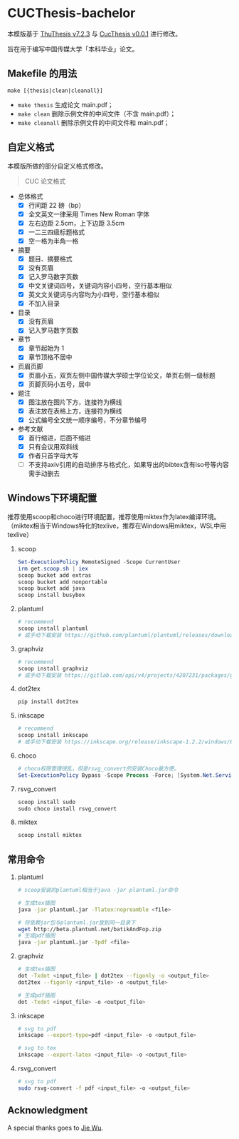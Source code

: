 # CUCThesis-bachelor

本模版基于 [ThuThesis v7.2.3](https://github.com/tuna/thuthesis) 与 [CucThesis v0.0.1](https://github.com/YunYouJun/cucthesis) 进行修改。

旨在用于编写中国传媒大学「本科毕业」论文。

## Makefile 的用法

```shell
make [{thesis|clean|cleanall}]
```

- `make thesis` 生成论文 main.pdf；
- `make clean` 删除示例文件的中间文件（不含 main.pdf）；
- `make cleanall` 删除示例文件的中间文件和 main.pdf；

## 自定义格式

本模版所做的部分自定义格式修改。

> CUC 论文格式

- 总体格式
  - [x] 行间距 22 磅（bp）
  - [x] 全文英文一律采用 Times New Roman 字体
  - [x] 左右边距 2.5cm，上下边距 3.5cm
  - [x] 一二三四级标题格式
  - [x] 空一格为半角一格
- 摘要
  - [x] 题目、摘要格式
  - [x] 没有页眉
  - [x] 记入罗马数字页数
  - [x] 中文关键词四号，关键词内容小四号，空行基本相似
  - [x] 英文文关键词与内容均为小四号，空行基本相似
  - [x] 不加入目录
- 目录
  - [x] 没有页眉
  - [x] 记入罗马数字页数
- 章节
  - [x] 章节起始为 1
  - [x] 章节顶格不居中
- 页眉页脚
  - [x] 页眉小五，双页左侧中国传媒大学硕士学位论文，单页右侧一级标题
  - [x] 页脚页码小五号，居中
- 题注
  - [x] 图注放在图片下方，连接符为横线
  - [x] 表注放在表格上方，连接符为横线
  - [x] 公式编号全文统一顺序编号，不分章节编号
- 参考文献
  - [x] 首行缩进，后面不缩进
  - [x] 只有会议用双斜线
  - [x] 作者只首字母大写
  - [ ] 不支持axiv引用的自动排序与格式化，如果导出的bibtex含有iso号等内容需手动删去

## Windows下环境配置

推荐使用scoop和choco进行环境配置，推荐使用miktex作为latex编译环境。（miktex相当于Windows特化的texlive，推荐在Windows用miktex，WSL中用texlive）

1. scoop

    ```powershell
    Set-ExecutionPolicy RemoteSigned -Scope CurrentUser
    irm get.scoop.sh | iex
    scoop bucket add extras
    scoop bucket add nonportable
    scoop bucket add java
    scoop install busybox
    ```

2. plantuml

    ```powershell
    # recommend
    scoop install plantuml
    # 或手动下载安装 https://github.com/plantuml/plantuml/releases/download/v1.2023.5/plantuml-1.2023.5.jar
    ```

3. graphviz

    ```powershell
    # recommend
    scoop install graphviz
    # 或手动下载安装 https://gitlab.com/api/v4/projects/4207231/packages/generic/graphviz-releases/8.0.2/windows_10_cmake_Release_graphviz-install-8.0.2-win64.exe，并配置GRAPHVIZ_DOT环境变量
    ```

4. dot2tex

    ```powershell
    pip install dot2tex
    ```

5. inkscape

    ```powershell
    # recommend
    scoop install inkscape
    # 或手动下载安装 https://inkscape.org/release/inkscape-1.2.2/windows/64-bit/msi/dl/
    ```

6. choco

    ```powershell
    # choco权限管理很乱，但是rsvg_convert的安装Choco最方便。
    Set-ExecutionPolicy Bypass -Scope Process -Force; [System.Net.ServicePointManager]::SecurityProtocol = [System.Net.ServicePointManager]::SecurityProtocol -bor 3072; iex ((New-Object System.Net.WebClient).DownloadString('https://community.chocolatey.org/install.ps1'))
    ```

7. rsvg_convert

    ```powershell
    scoop install sudo
    sudo choco install rsvg_convert
    ```

8. miktex

    ```powershell
    scoop install miktex
    ```

## 常用命令

1. plantuml

    ```bash
    # scoop安装的plantuml相当于java -jar plantuml.jar命令

    # 生成tex插图
    java -jar plantuml.jar -Tlatex:nopreamble <file>

    # 将依赖jar包与plantuml.jar放到同一目录下
    wget http://beta.plantuml.net/batikAndFop.zip
    # 生成pdf插图
    java -jar plantuml.jar -Tpdf <file>
    ```

2. graphviz

    ```bash
    # 生成tex插图
    dot -Txdot <input_file> | dot2tex --figonly -o <output_file>
    dot2tex --figonly <input_file> -o <output_file>

    # 生成pdf插图
    dot -Txdot <input_file> -o <output_file>
    ```

3. inkscape

    ```bash
    # svg to pdf
    inkscape --export-type=pdf <input_file> -o <output_file>

    # svg to tex
    inkscape --export-latex <input_file> -o <output_file>
    ```

4. rsvg_convert

    ```bash
    # svg to pdf
    sudo rsvg-convert -f pdf <input_file> -o <output_file>
    ```

## Acknowledgment

A special thanks goes to [Jie Wu](https://github.com/CreeseWu).
